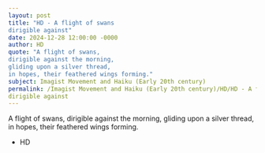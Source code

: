 ```yaml
---
layout: post
title: "HD - A flight of swans 
dirigible against"
date: 2024-12-28 12:00:00 -0000
author: HD
quote: "A flight of swans, 
dirigible against the morning, 
gliding upon a silver thread, 
in hopes, their feathered wings forming."
subject: Imagist Movement and Haiku (Early 20th century)
permalink: /Imagist Movement and Haiku (Early 20th century)/HD/HD - A flight of swans 
dirigible against
---
```


A flight of swans, 
dirigible against the morning, 
gliding upon a silver thread, 
in hopes, their feathered wings forming.

- HD
